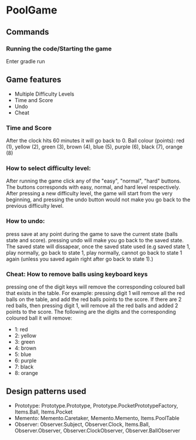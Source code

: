 # PoolGame

## Commands

### Running the code/Starting the game
Enter gradle run

## Game features
* Multiple Difficulty Levels
* Time and Score
* Undo
* Cheat

### Time and Score
After the clock hits 60 minutes it will go back to 0. 
Ball colour (points): red (1), yellow (2), green (3), brown (4), blue (5), 
purple (6), black (7), orange (8)


### How to select difficulty level:
After running the game click any of the "easy", "normal", "hard" buttons.
The buttons corresponds with easy, normal, and hard level respectively.
After pressing a new difficulty level, the game will start from the very beginning,
and pressing the undo button would not make you go back to the previous difficulty 
level. 

### How to undo:
press save at any point during the game to save the current state (balls state and score). 
pressing undo will make you go back to the saved state. The saved state will dissapear, once
the saved state used (e.g saved state 1, play normally, go back to state 1, play normally,
cannot go back to state 1 again (unless you saved again right after go back to state 1).)

### Cheat: How to remove balls using keyboard keys
pressing one of the digit keys will remove the corresponding coloured ball that exists
in the table. For example: pressing digit 1 will remove all the red balls on the table,
and add the red balls points to the score. If there are 2 red balls, then pressing digit 1,
will remove all the red balls and added 2 points to the score.
The following are the digits and the corresponding coloured ball it will remove:
* 1: red
* 2: yellow
* 3: green
* 4: brown
* 5: blue
* 6: purple
* 7: black
* 8: orange

## Design patterns used
* Prototype: Prototype.Prototype, Prototype.PocketPrototypeFactory, Items.Ball, Items.Pocket
* Memento: Memento.Caretaker, Memento.Memento, Items.PoolTable
* Observer: Observer.Subject, Observer.Clock, Items.Ball, Observer.Observer, Observer.ClockObserver,
  Observer.BallObserver
